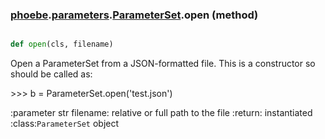 ### [phoebe](phoebe.md).[parameters](phoebe.parameters.md).[ParameterSet](phoebe.parameters.ParameterSet.md).open (method)


```py

def open(cls, filename)

```



Open a ParameterSet from a JSON-formatted file.
This is a constructor so should be called as:


&gt;&gt;&gt; b = ParameterSet.open('test.json')


:parameter str filename: relative or full path to the file
:return: instantiated :class:`ParameterSet` object

